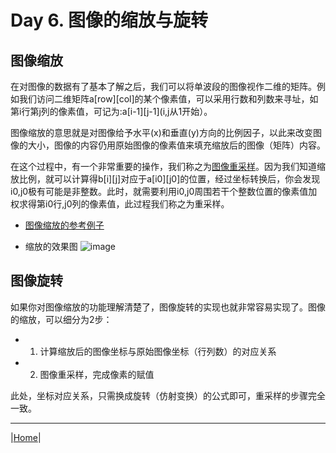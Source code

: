 # Day 6. 图像的缩放与旋转

## 图像缩放
在对图像的数据有了基本了解之后，我们可以将单波段的图像视作二维的矩阵。例如我们访问二维矩阵a[row][col]的某个像素值，可以采用行数和列数来寻址，如第i行第j列的像素值，可记为:a[i-1][j-1](i,j从1开始）。

图像缩放的意思就是对图像给予水平(x)和垂直(y)方向的比例因子，以此来改变图像的大小，图像的内容仍用原始图像的像素值来填充缩放后的图像（矩阵）内容。

在这个过程中，有一个非常重要的操作，我们称之为[图像重采样](https://blog.csdn.net/LanerGaming/article/details/49207435?ops_request_misc=%257B%2522request%255Fid%2522%253A%2522159188202719725247625540%2522%252C%2522scm%2522%253A%252220140713.130102334..%2522%257D&request_id=159188202719725247625540&biz_id=0&utm_medium=distribute.pc_search_result.none-task-blog-2~all~sobaiduend~default-4-49207435.ecpm_v1_rank_ctr_v3&utm_term=%E5%9B%BE%E5%83%8F%E9%87%8D%E9%87%87%E6%A0%B7)。因为我们知道缩放比例，就可以计算得b[i][j]对应于a[i0][j0]的位置，经过坐标转换后，你会发现i0,j0极有可能是非整数。此时，就需要利用i0,j0周围若干个整数位置的像素值加权求得第i0行,j0列的像素值，此过程我们称之为重采样。

- [图像缩放的参考例子](https://blog.csdn.net/jizhidexiaoming/article/details/80305451)

- 缩放的效果图
![image](https://img-blog.csdn.net/20180514101349889?watermark/2/text/aHR0cHM6Ly9ibG9nLmNzZG4ubmV0L2ppemhpZGV4aWFvbWluZw==/font/5a6L5L2T/fontsize/400/fill/I0JBQkFCMA==/dissolve/70)

## 图像旋转
如果你对图像缩放的功能理解清楚了，图像旋转的实现也就非常容易实现了。图像的缩放，可以细分为2步：
- 1. 计算缩放后的图像坐标与原始图像坐标（行列数）的对应关系
- 2. 图像重采样，完成像素的赋值

此处，坐标对应关系，只需换成旋转（仿射变换）的公式即可，重采样的步骤完全一致。

---
|[Home](Subject.md)|
